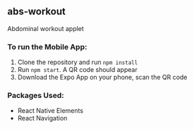 ## abs-workout
Abdominal workout applet

### To run the Mobile App:
1. Clone the repository and run `npm install`
2. Run `npm start`. A QR code should appear
3. Download the Expo App on your phone, scan the QR code

### Packages Used:
- React Native Elements
- React Navigation
